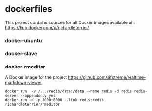 # dockerfiles

This project contains sources for all Docker images available at : <https://hub.docker.com/u/richardleterrier/>

### docker-ubuntu

### docker-slave

### docker-rmeditor

A Docker image for the project <https://github.com/sifxtreme/realtime-markdown-viewer>

	docker run  -v /.../redis/data:/data --name redis -d redis redis-server --appendonly yes
	docker run -d -p 8000:8000 --link redis:redis richardleterrier/rmeditor
